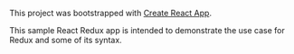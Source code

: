 This project was bootstrapped with [Create React App](https://github.com/facebookincubator/create-react-app).

This sample React Redux app is intended to demonstrate the use case for Redux and some of its syntax.